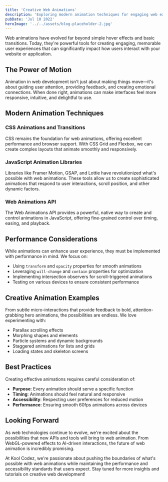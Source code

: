 ```yaml
---
title: 'Creative Web Animations'
description: 'Exploring modern animation techniques for engaging web experiences'
pubDate: 'Jul 10 2022'
heroImage: '../../assets/blog-placeholder-2.jpg'
---
```


Web animations have evolved far beyond simple hover effects and basic transitions. Today, they're powerful tools for creating engaging, memorable user experiences that can significantly impact how users interact with your website or application.

## The Power of Motion

Animation in web development isn't just about making things move—it's about guiding user attention, providing feedback, and creating emotional connections. When done right, animations can make interfaces feel more responsive, intuitive, and delightful to use.

## Modern Animation Techniques

### CSS Animations and Transitions
CSS remains the foundation for web animations, offering excellent performance and browser support. With CSS Grid and Flexbox, we can create complex layouts that animate smoothly and responsively.

### JavaScript Animation Libraries
Libraries like Framer Motion, GSAP, and Lottie have revolutionized what's possible with web animations. These tools allow us to create sophisticated animations that respond to user interactions, scroll position, and other dynamic factors.

### Web Animations API
The Web Animations API provides a powerful, native way to create and control animations in JavaScript, offering fine-grained control over timing, easing, and playback.

## Performance Considerations

While animations can enhance user experience, they must be implemented with performance in mind. We focus on:

- Using `transform` and `opacity` properties for smooth animations
- Leveraging `will-change` and `contain` properties for optimization
- Implementing intersection observers for scroll-triggered animations
- Testing on various devices to ensure consistent performance

## Creative Animation Examples

From subtle micro-interactions that provide feedback to bold, attention-grabbing hero animations, the possibilities are endless. We love experimenting with:

- Parallax scrolling effects
- Morphing shapes and elements
- Particle systems and dynamic backgrounds
- Staggered animations for lists and grids
- Loading states and skeleton screens

## Best Practices

Creating effective animations requires careful consideration of:

- **Purpose**: Every animation should serve a specific function
- **Timing**: Animations should feel natural and responsive
- **Accessibility**: Respecting user preferences for reduced motion
- **Performance**: Ensuring smooth 60fps animations across devices

## Looking Forward

As web technologies continue to evolve, we're excited about the possibilities that new APIs and tools will bring to web animation. From WebGL-powered effects to AI-driven interactions, the future of web animation is incredibly promising.

At Kool Codez, we're passionate about pushing the boundaries of what's possible with web animations while maintaining the performance and accessibility standards that users expect. Stay tuned for more insights and tutorials on creative web development!
